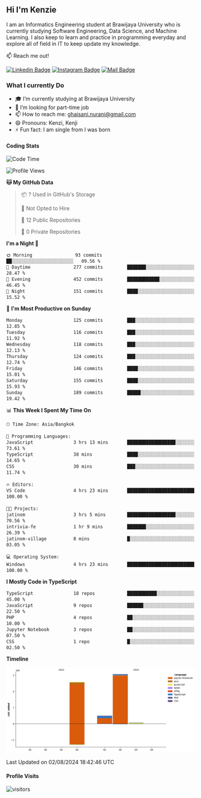 ## Hi I'm Kenzie


I am an Informatics Engineering student at Brawijaya University who is currently studying Software Engineering, Data Science, and Machine Learning. I also keep to learn and practice in programming everyday and explore all of field in IT to keep update my knowledge.

:mailbox: Reach me out!

[![Linkedin Badge](https://img.shields.io/badge/-Kenzie_Taqiyassar-0e76a8?style=flat&labelColor=0e76a8&logo=linkedin&logoColor=white)](https://www.linkedin.com/in/kenzie-taqiyassar-37458b1aa/) 
[![Instagram Badge](https://img.shields.io/badge/-@__kenziehh_-e84393?style=flat&labelColor=e84393&logo=instagram&logoColor=white)](https://www.instagram.com/_kenziehh/) 
[![Mail Badge](https://img.shields.io/badge/-ghaisani.nurani-c0392b?style=flat&labelColor=c0392b&logo=gmail&logoColor=white)](mailto:ghaisani.nurani@gmail.com)

### What I currently Do

- 🎓 I’m currently studying at Brawijaya University
- 💼 I’m looking for part-time job
- 📫 How to reach me: ghaisani.nurani@gmail.com
- 😄 Pronouns: Kenzi, Kenji
- ⚡ Fun fact: I am single from I was born

#### Coding Stats
<!--START_SECTION:waka-->
![Code Time](http://img.shields.io/badge/Code%20Time-500%20hrs%2042%20mins-blue)

![Profile Views](http://img.shields.io/badge/Profile%20Views-1-blue)

**🐱 My GitHub Data** 

> 📦 ? Used in GitHub's Storage 
 > 
> 🚫 Not Opted to Hire
 > 
> 📜 12 Public Repositories 
 > 
> 🔑 0 Private Repositories 
 > 
**I'm a Night 🦉** 

```text
🌞 Morning                93 commits          ██░░░░░░░░░░░░░░░░░░░░░░░   09.56 % 
🌆 Daytime                277 commits         ███████░░░░░░░░░░░░░░░░░░   28.47 % 
🌃 Evening                452 commits         ████████████░░░░░░░░░░░░░   46.45 % 
🌙 Night                  151 commits         ████░░░░░░░░░░░░░░░░░░░░░   15.52 % 
```
📅 **I'm Most Productive on Sunday** 

```text
Monday                   125 commits         ███░░░░░░░░░░░░░░░░░░░░░░   12.85 % 
Tuesday                  116 commits         ███░░░░░░░░░░░░░░░░░░░░░░   11.92 % 
Wednesday                118 commits         ███░░░░░░░░░░░░░░░░░░░░░░   12.13 % 
Thursday                 124 commits         ███░░░░░░░░░░░░░░░░░░░░░░   12.74 % 
Friday                   146 commits         ████░░░░░░░░░░░░░░░░░░░░░   15.01 % 
Saturday                 155 commits         ████░░░░░░░░░░░░░░░░░░░░░   15.93 % 
Sunday                   189 commits         █████░░░░░░░░░░░░░░░░░░░░   19.42 % 
```


📊 **This Week I Spent My Time On** 

```text
🕑︎ Time Zone: Asia/Bangkok

💬 Programming Languages: 
JavaScript               3 hrs 13 mins       ██████████████████░░░░░░░   73.61 % 
TypeScript               38 mins             ████░░░░░░░░░░░░░░░░░░░░░   14.65 % 
CSS                      30 mins             ███░░░░░░░░░░░░░░░░░░░░░░   11.74 % 

🔥 Editors: 
VS Code                  4 hrs 23 mins       █████████████████████████   100.00 % 

🐱‍💻 Projects: 
jatinom                  3 hrs 5 mins        ██████████████████░░░░░░░   70.56 % 
intrivia-fe              1 hr 9 mins         ███████░░░░░░░░░░░░░░░░░░   26.39 % 
jatinom-village          8 mins              █░░░░░░░░░░░░░░░░░░░░░░░░   03.05 % 

💻 Operating System: 
Windows                  4 hrs 23 mins       █████████████████████████   100.00 % 
```

**I Mostly Code in TypeScript** 

```text
TypeScript               18 repos            ███████████░░░░░░░░░░░░░░   45.00 % 
JavaScript               9 repos             ██████░░░░░░░░░░░░░░░░░░░   22.50 % 
PHP                      4 repos             ██░░░░░░░░░░░░░░░░░░░░░░░   10.00 % 
Jupyter Notebook         3 repos             ██░░░░░░░░░░░░░░░░░░░░░░░   07.50 % 
CSS                      1 repo              █░░░░░░░░░░░░░░░░░░░░░░░░   02.50 % 
```



**Timeline**

![Lines of Code chart](https://raw.githubusercontent.com/kenziehh/kenziehh/master/assets/bar_graph.png)


 Last Updated on 02/08/2024 18:42:46 UTC
<!--END_SECTION:waka-->


#### Profile Visits

![visitors](https://visitor-badge.glitch.me/badge?page_id=kenziehh.kenziehh)





